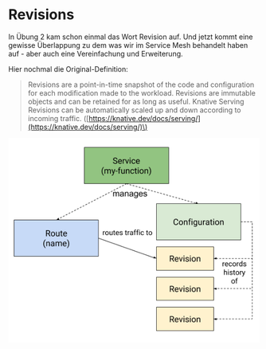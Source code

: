 # Revisions

In Übung 2 kam schon einmal das Wort Revision auf. Und jetzt kommt eine gewisse Überlappung zu dem was wir im Service Mesh behandelt haben auf - aber auch eine Vereinfachung und Erweiterung.

Hier nochmal die Original-Definition:

> Revisions are a point-in-time snapshot of the code and configuration for each modification made to the workload. Revisions are immutable objects and can be retained for as long as useful. Knative Serving Revisions can be automatically scaled up and down according to incoming traffic. \([https://knative.dev/docs/serving/](https://knative.dev/docs/serving/)\)

![](../../../.gitbook/assets/image%20%28139%29.png)



